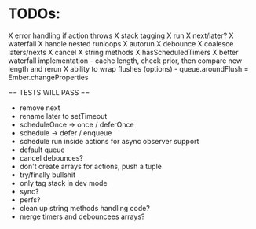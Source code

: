# TODOs:

X error handling if action throws
X stack tagging
X run
X next/later?
X waterfall
X handle nested runloops
X autorun
X debounce
X coalesce laters/nexts
X cancel
X string methods
X hasScheduledTimers
X better waterfall implementation - cache length, check prior, then compare new length and rerun
X ability to wrap flushes (options) - queue.aroundFlush = Ember.changeProperties

== TESTS WILL PASS ==

- remove next
- rename later to setTimeout
- scheduleOnce -> once / deferOnce
- schedule -> defer / enqueue
- schedule run inside actions for async observer support
- default queue
- cancel debounces?
- don't create arrays for actions, push a tuple
- try/finally bullshit
- only tag stack in dev mode
- sync?
- perfs?
- clean up string methods handling code?
- merge timers and debouncees arrays?